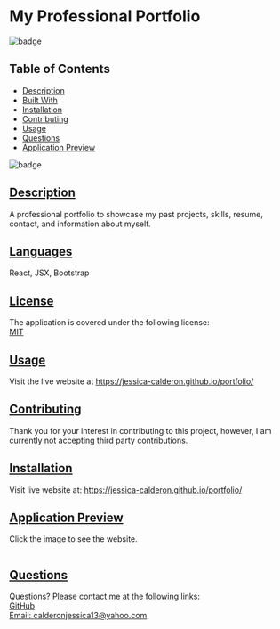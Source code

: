 
# My Professional Portfolio
![badge](https://img.shields.io/badge/Made%20with%20%E2%99%A5%20by%20-Jessica%20E.%20Calderon-blueviolet)
## Table of Contents
* [Description](#description)
* [Built With](#languages)
* [Installation](#installation)
* [Contributing](#contributing)
* [Usage](#usage)
* [Questions](#questions)
* [Application Preview](#application-preview)

![badge](https://img.shields.io/badge/license-MIT-blue)

## [Description](#table-of-contents)
A professional portfolio to showcase my past projects, skills, resume, contact, and information about myself.

## [Languages](#table-of-contents)
React, JSX, Bootstrap


## [License](#table-of-contents)
The application is covered under the following license: <br>
    [MIT](https://choosealicense.com/licenses/MIT)

## [Usage](#table-of-contents)
Visit the live website at https://jessica-calderon.github.io/portfolio/

## [Contributing](#table-of-contents)

Thank you for your interest in contributing to this project, however, I am currently not accepting third party contributions.

## [Installation](#table-of-contents)
Visit live website at: https://jessica-calderon.github.io/portfolio/

## [Application Preview](#table-of-contents)
Click the image to see the website.

<a href='' alt=''><img src=''></a>

## [Questions](#table-of-contents)
Questions? Please contact me at the following links: <br>
[GitHub](https://github.com/jessica-calderon) <br>
[Email: calderonjessica13@yahoo.com](mailto:calderonjessica13@yahoo.com)
